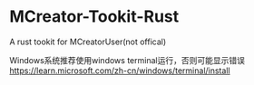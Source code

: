 # MCreator-Tookit-Rust
A rust tookit for MCreatorUser(not offical)

Windows系统推荐使用windows terminal运行，否则可能显示错误
https://learn.microsoft.com/zh-cn/windows/terminal/install